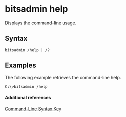 # bitsadmin help



Displays the command-line usage.

## Syntax

```
bitsadmin /help | /?
```

## <a name="BKMK_examples"></a>Examples

The following example retrieves the command-line help.
```
C:\>bitsadmin /help
```

#### Additional references

[Command-Line Syntax Key](command-line-syntax-key.md)